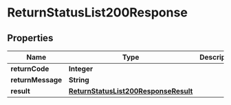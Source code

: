 

# ReturnStatusList200Response

## Properties

Name | Type | Description | Notes
------------ | ------------- | ------------- | -------------
**returnCode** | **Integer** |  |  [optional]
**returnMessage** | **String** |  |  [optional]
**result** | [**ReturnStatusList200ResponseResult**](ReturnStatusList200ResponseResult.md) |  |  [optional]




